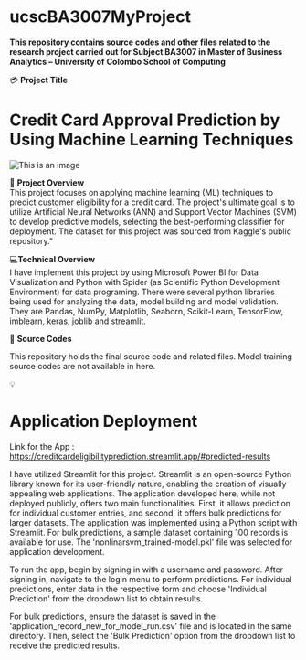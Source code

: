 # ucscBA3007MyProject </br>
**This repository contains source codes and other files related to the research project carried out for Subject BA3007 in Master of Business Analytics – University of Colombo School of Computing**

:credit_card: **Project Title** </br>
# Credit Card Approval Prediction by Using Machine Learning Techniques
![This is an image](https://nycdsa-blog-files.s3.us-east-2.amazonaws.com/2019/09/6940283ed6848274add01c9ee5800503/Approval_image.png)

:blue_book: **Project Overview** </br>
This project focuses on applying machine learning (ML) techniques to predict customer eligibility for a credit card. The project's ultimate goal is to utilize Artificial Neural Networks (ANN) and Support Vector Machines (SVM) to develop predictive models, selecting the best-performing classifier for deployment. The dataset for this project was sourced from Kaggle's public repository."

:computer:**Technical Overview** </br>
I have implement this project by using Microsoft Power BI for Data Visualization and Python with Spider (as Scientific Python Development Environment) for data programing. There were several python libraries being used for analyzing the data, model building and model validation. They are Pandas, NumPy, Matplotlib, Seaborn, Scikit-Learn, TensorFlow, imblearn, keras, joblib and streamlit.

:page_facing_up: **Source Codes**</br>

This repository holds the final source code and related files. Model training source codes are not available in here. 


:bulb: 

 # Application Deployment
Link for the App : https://creditcardeligibilityprediction.streamlit.app/#predicted-results </br>

I have utilized Streamlit for this project. Streamlit is an open-source Python library known for its user-friendly nature, enabling the creation of visually appealing web applications. The application developed here, while not deployed publicly, offers two main functionalities. First, it allows prediction for individual customer entries, and second, it offers bulk predictions for larger datasets. The application was implemented using a Python script with Streamlit. For bulk predictions, a sample dataset containing 100 records is available for use. The 'nonlinarsvm_trained-model.pkl' file was selected for application development.

To run the app, begin by signing in with a username and password. After signing in, navigate to the login menu to perform predictions. For individual predictions, enter data in the respective form and choose 'Individual Prediction' from the dropdown list to obtain results.

For bulk predictions, ensure the dataset is saved in the 'application_record_new_for_model_run.csv' file and is located in the same directory. Then, select the 'Bulk Prediction' option from the dropdown list to receive the predicted results.
